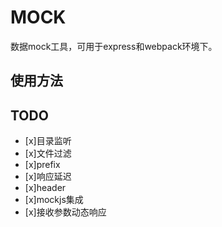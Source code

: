 # MOCK
数据mock工具，可用于express和webpack环境下。
## 使用方法

## TODO
- [x]目录监听
- [x]文件过滤
- [x]prefix
- [x]响应延迟
- [x]header
- [x]mockjs集成
- [x]接收参数动态响应
